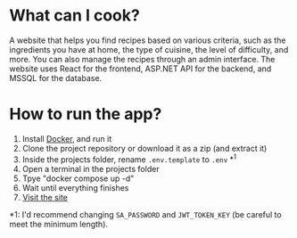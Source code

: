 # What can I cook?

A website that helps you find recipes based on various criteria, such as the ingredients you have at home, the type of cuisine, the level of difficulty, and more. You can also manage the recipes through an admin interface. The website uses React for the frontend, ASP.NET API for the backend, and MSSQL for the database.

# How to run the app?

1. Install [Docker](https://www.docker.com/), and run it
2. Clone the project repository or download it as a zip (and extract it)
3. Inside the projects folder, rename `.env.template` to `.env` *<sup>1</sup>
4. Open a terminal in the projects folder
5. Tpye "docker compose up -d"
6. Wait until everything finishes
7. [Visit the site](http://localhost:80)

*1: I'd recommend changing `SA_PASSWORD` and `JWT_TOKEN_KEY` (be careful to meet the minimum length).
